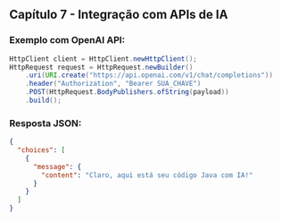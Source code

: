 ## Capítulo 7 - Integração com APIs de IA

### Exemplo com OpenAI API:

```java
HttpClient client = HttpClient.newHttpClient();
HttpRequest request = HttpRequest.newBuilder()
    .uri(URI.create("https://api.openai.com/v1/chat/completions"))
    .header("Authorization", "Bearer SUA_CHAVE")
    .POST(HttpRequest.BodyPublishers.ofString(payload))
    .build();
```

### Resposta JSON:

```json
{
  "choices": [
    {
      "message": {
        "content": "Claro, aqui está seu código Java com IA!"
      }
    }
  ]
}
```
